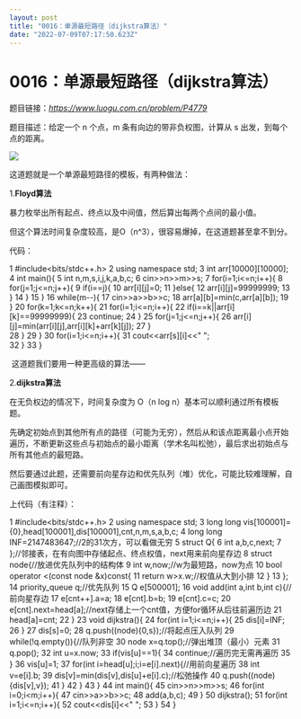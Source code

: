 ```yaml
---
layout: post
title: "0016：单源最短路径（dijkstra算法）"
date: "2022-07-09T07:17:50.623Z"
---
```

0016：单源最短路径（dijkstra算法）
=======================

题目链接：_https://www.luogu.com.cn/problem/P4779_

题目描述：给定一个 n 个点，m 条有向边的带非负权图，计算从 s 出发，到每个点的距离。

![](https://img2022.cnblogs.com/blog/2758312/202207/2758312-20220709105013330-862045921.png)

这道题就是一个单源最短路径的模板，有两种做法：  

1.**Floyd算法**

暴力枚举出所有起点、终点以及中间值，然后算出每两个点间的最小值。

但这个算法时间复杂度较高，是O（n^3），很容易爆掉，在这道题甚至拿不到分。

代码：

 1 #include<bits/stdc++.h>
 2 using namespace std; 3 int arr\[10000\]\[10000\];
 4 int main(){ 5     int n,m,s,i,j,k,a,b,c; 6     cin>>n>>m>>s;
 7     for(i=1;i<=n;i++){
 8         for(j=1;j<=n;j++){
 9             if(i==j){
10                 arr\[i\]\[j\]=0;
11             }else{
12                 arr\[i\]\[j\]=99999999;
13 }
14 }
15 }
16     while(m--){
17         cin>>a>>b>>c;
18         arr\[a\]\[b\]=min(c,arr\[a\]\[b\]);
19 }
20     for(k=1;k<=n;k++){
21         for(i=1;i<=n;i++){
22             if(i==k||arr\[i\]\[k\]==99999999){
23                 continue;
24 }
25             for(j=1;j<=n;j++){
26                 arr\[i\]\[j\]=min(arr\[i\]\[j\],arr\[i\]\[k\]+arr\[k\]\[j\]);
27 }    
28 }
29 }
30     for(i=1;i<=n;i++){
31         cout<<arr\[s\]\[i\]<<" ";    
32 }
33 }

 这道题我们要用一种更高级的算法——

2.**dijkstra算法**  

在无负权边的情况下，时间复杂度为 O（n log n）基本可以顺利通过所有模板题。

先确定初始点到其他所有点的路径（可能为无穷），然后从和该点距离最小点开始遍历，不断更新这些点与初始点的最小距离（学术名叫松弛），最后求出初始点与所有其他点的最短路。

然后要通过此题，还需要前向星存边和优先队列（堆）优化，可能比较难理解，自己画图模拟即可。

上代码（有注释）：

 1 #include<bits/stdc++.h>
 2 using namespace std; 3 long long vis\[100001\]={0},head\[100001\],dis\[100001\],cnt,n,m,s,a,b,c;
 4 long long INF=2147483647;//2的31次方，可以看做无穷 
 5 struct Q{ 6     int a,b,c,next; 7 };//邻接表，在有向图中存储起点、终点权值，next用来前向星存边 
 8 struct node{//放进优先队列中的结构体 
 9     int w,now;//w为最短路，now为点 
10     bool operator <(const node &x)const{
11         return w>x.w;//权值从大到小排 
12 }
13 };
14 priority\_queue<node> q;//优先队列 
15 Q e\[500001\];
16 void add(int a,int b,int c){//前向星存边 
17     e\[cnt++\].a=a;
18     e\[cnt\].b=b;
19     e\[cnt\].c=c;
20     e\[cnt\].next=head\[a\];//next存储上一个cnt值，方便for循环从后往前遍历边 
21     head\[a\]=cnt;
22 } 
23 void dijkstra(){
24     for(int i=1;i<=n;i++){
25         dis\[i\]=INF;
26 }
27     dis\[s\]=0;
28     q.push((node){0,s});//将起点压入队列 
29     while(!q.empty()){//队列非空 
30         node x=q.top();//弹出堆顶（最小）元素 
31 q.pop();
32         int u=x.now;
33         if(vis\[u\]==1){
34             continue;//遍历完无需再遍历 
35 }
36         vis\[u\]=1;
37         for(int i=head\[u\];i;i=e\[i\].next){//用前向星遍历 
38             int v=e\[i\].b; 
39             dis\[v\]=min(dis\[v\],dis\[u\]+e\[i\].c);//松弛操作 
40 q.push((node){dis\[v\],v});
41 }
42 }
43 }
44 int main(){
45     cin>>n>>m>>s;
46     for(int i=0;i<m;i++){
47         cin>>a>>b>>c;
48 add(a,b,c);
49 }
50 dijkstra(); 
51     for(int i=1;i<=n;i++){
52         cout<<dis\[i\]<<" ";
53 }
54 }